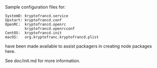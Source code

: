 Sample configuration files for:
```
SystemD: kryptofrancd.service
Upstart: kryptofrancd.conf
OpenRC:  kryptofrancd.openrc
         kryptofrancd.openrcconf
CentOS:  kryptofrancd.init
macOS:   org.kryptofranc.kryptofrancd.plist
```
have been made available to assist packagers in creating node packages here.

See doc/init.md for more information.
